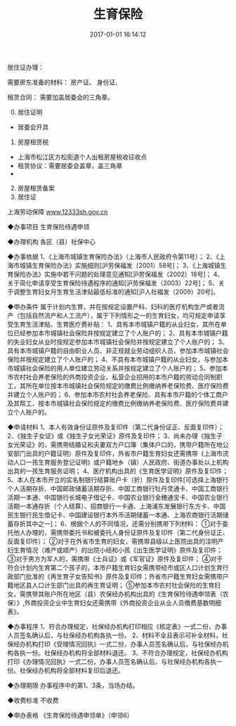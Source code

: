 ﻿---
title: 生育保险
date: 2017-01-01 16:14:12
tags:
---

居住证办理：

需要房东准备的材料：
房产证、
身份证、

租赁合同：
需要加盖居委会的三角章。



0. 居住证明
- 居委会开具
1. 房屋租赁税
- 上海市松江区方松街道个人出租房屋税收征收点
- 租赁协议：需要居委会盖章，盖三角章
- 
2. 房屋租赁备案
3. 居住证




上海劳动保障 www.12333sh.gov.cn

◆办事项目
生育保险待遇申领

◆办理机构
各区（县）社保中心

◆办事依据
1、《上海市城镇生育保险办法》（上海市人民政府令第11号）；
2、《上海市城镇生育保险办法》实施细则[沪劳保福发（2001）58号]；
3、《上海城镇生育保险办法》实施中若干问题的处理意见通知[沪劳保福发（2002）18号]；
4、关于简化申请享受生育保险待遇程序的通知[沪劳保福发（2003）22号]；
5、关于调整生育妇女月生育生活津贴最低标准的通知[沪人社福发（2009）20号]。

◆申办条件
属于计划内生育，并在按规定设置产科、妇科的医疗机构生产或者流产（包括自然流产和人工流产），属于下列情形之一的生育妇女，均可规定申请享受生育生活津贴、生育医疗费补贴：
1、具有本市城镇户籍的从业妇女，其所在单位已经参加本市城镇社会保险并按规定建立了个人账户的；
2、具有本市城镇户籍的失业妇女从业时按规定参加本市城镇社会保险并按规定建立了个人账户的； 
3、具有本市城镇户籍的自由职业人员、非正规就业劳动组织人员，参加本市城镇社会保险并按规定建立了个人账户的； 
4、不具有本市城镇户籍的从业妇女，与参加本市城镇社会保险的用人单位建立劳动关系并按规定建立了个人账户的； 
5、参加本市农村社会养老保险的外商投资企业、私营企业招用的本市户籍的劳动合同制职工，其所在单位按本市城镇社会保险规定的缴费比例缴纳养老保险费、医疗保险费并建立个人账户的； 
6、参加本市农村社会养老保险、具有本市户籍的个体工商户及其帮工，按本市城镇社会保险规定的缴费比例缴纳养老保险费、医疗保险费并建立个人账户的。

◆申请材料
1、本人有效身份证原件及复印件（第二代身份证正、反面复印件）；
2、《独生子女证》或《独生子女光荣证》原件及复印件；
3、尚未办理《独生子女光荣证》的，需携带结婚证和夫妻双方户口簿（集体户口的，携带户籍所在地公安部门出具的户籍证明）原件及复印件，外省市户籍生育妇女还需携带《上海市流动人口一孩生育服务登记证明》或户籍地乡（镇）人民政府、街道办事处以上机构出具的一孩生育服务证明；
4、医疗机构出具的《生育医学证明》原件及复印件；
5、本人在本市开立的实名制银行结算账户卡（折）原件及复印件[可选择上海银行个人活期存折、中国邮政储蓄活期存折、中国工商银行牡丹灵通卡、中国工商银行活期一本通、中国银行长城电子借记卡、中国农业银行金穗通宝卡、中国农业银行活期一本通存折（个人结算）、招商银行一卡通、上海浦东发展银行东方卡、中国民生银行民生借记卡、中国建设银行本外币活期储蓄一本通、上海农商银行活期储蓄存折其中之一]；
6、根据个人的不同情况，还需分别携带下列材料：
①对于委托他人办理的，需携带委托书和被委托人身份证原件及复印件（第二代身份证正、反面复印件）；
②对于在外省市生育的妇女，需携带县级以上医院出具的注明产妇生育情况（难产或顺产）的出院小结和小孩《出生医学证明》原件及复印件；
③对于男方为军人的，需携带《士兵证》或《军官证》原件及复印件；
④对于符合计划内生育第二个孩子的，本市户籍生育妇女需携带经市或区人口计划生育行政部门批准的《再生育子女告知书》原件及复印件；外省市户籍生育妇女需携带户籍地区县人口计生部门出具的再生育证明；
⑤参加本市农村社会保险的生育妇女，需携带其账户所在地区（县）农保经办机构出具的《生育保险待遇申领表（农保）》,外商投资企业中生育妇女还需携带《外商投资企业从业人员缴费基数明细表》。

◆办事程序
1、符合办理规定，社保经办机构打印相应《核定表》一式二份，办事人员签名确认后，与社保经办机构各执一份。
2、材料不全且表示可补全材料，社保经办机构打印《受理情况回执》一式二份，办事人员签名确认后，与社保经办机构各执一份。社保经办机构将全部材料退还。
3、不符合办理规定，社保经办机构打印《办理情况回执》一式二份，办事人员签名确认后，与社保经办机构各执一份。社保经办机构将全部材料复印后退还。

<!--more-->

◆办理期限
办事程序中的第1、3条，当场办结。

◆收费标准
不收费

◆申办表格
《生育保险待遇申领单》（申领6） 
